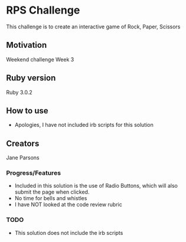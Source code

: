# RPS Challenge

This challenge is to create an interactive game of Rock, Paper, Scissors

## Motivation
Weekend challenge Week 3

## Ruby version
Ruby 3.0.2 

## How to use
* Apologies, I have not included irb scripts for this solution

## Creators
Jane Parsons

### Progress/Features
* Included in this solution is the use of Radio Buttons, which will also submit the page when clicked.
* No time for bells and whistles
* I have NOT looked at the code review rubric

### TODO
* This solution does not include the irb scripts
